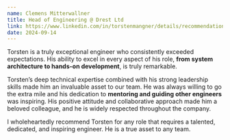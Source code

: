 ```yaml
---
name: Clemens Mitterwallner
title: Head of Engineering @ Drest Ltd
link: https://www.linkedin.com/in/torstenmangner/details/recommendations
date: 2024-09-14
---
```


Torsten is a truly exceptional engineer who consistently exceeded expectations.
His ability to excel in every aspect of his role, **from system architecture to
hands-on development**, is truly remarkable.

Torsten’s deep technical expertise combined with his strong leadership skills
made him an invaluable asset to our team. He was always willing to go the extra
mile and his dedication to **mentoring and guiding other engineers** was inspiring.
His positive attitude and collaborative approach made him a beloved colleague,
and he is widely respected throughout the company.

I wholeheartedly recommend Torsten for any role that requires a talented,
dedicated, and inspiring engineer. He is a true asset to any team.
